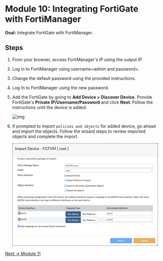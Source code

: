 # Module 10: Integrating FortiGate with FortiManager

**Goal:** Integrate FortiGate with FortiManager.

## Steps

1. From your browser, access FortiManager's IP using the output IP.

2. Log in to FortiManager using username=admin and password=<instance-id>.

3. Change the default password using the provided instructions.

4. Log In to FortiManager using the new password.

5. Add the FortiGate by going to **Add Device > Discover Device**. Provide FortiGate's **Private IP/Username/Password** and click **Next**. Follow the instructions until the device is added.

    ![img](../img/fortigate_device_add.png)

6. If prompted to import `policies and objects` for added device, go ahead and import the objects. Follow the wizard steps to review imported objects and complete the import.

    ![img](../img/fortigate_import_objects.png)

[Next -> Module 11](./modules/manage-north-south-policies-with-fortimanager.md)

